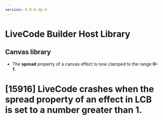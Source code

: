 ```yaml
---
version: 8.0.0-dp-6
---
```

# LiveCode Builder Host Library
## Canvas library

* The **spread** property of a canvas effect is now clamped to the range **0–1**.

# [15916] LiveCode crashes when the spread property of an effect in LCB is set to a number greater than 1.
